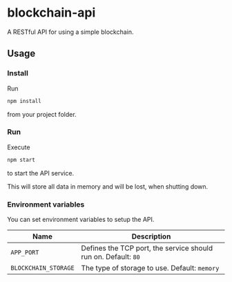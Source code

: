 # blockchain-api

A RESTful API for using a simple blockchain.

## Usage

### Install

Run

```bash
npm install
```

from your project folder.

### Run

Execute

```bash
npm start
```

to start the API service.

This will store all data in memory and will be lost, when shutting down.

### Environment variables

You can set environment variables to setup the API.

| Name | Description |
| --- | --- |
| `APP_PORT` | Defines the TCP port, the service should run on. Default: `80` |
| `BLOCKCHAIN_STORAGE` | The type of storage to use. Default: `memory` |
